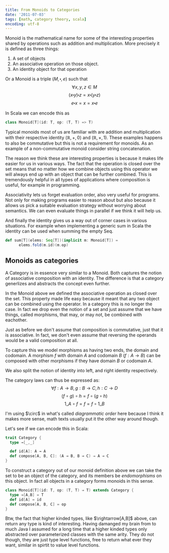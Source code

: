```yaml
---
title: From Monoids to Categories
date: '2011-07-03'
tags: [math, category theory, scala]
encoding: utf-8
---
```


<script src="/mathjax.js" async></script>

Monoid is the mathematical name for some of the interesting properties shared by operations such as addition and multiplication. More precisely it is defined as three things:

1. A set of objects
2. An associative operation on those object.
3. An identity object for that operation

Or a Monoid is a triple $(M,\centerdot,e)$ such that
$$\forall x,y,z \in M$$
$$(x \centerdot y) \centerdot z = x \centerdot (y \centerdot z)$$
$$e \centerdot x = x = x \centerdot e$$

In Scala we can encode this as

```scala
class Monoid[T](id: T, op: (T, T) => T)
```

Typical monoids most of us are familiar with are addition and multiplication with their respective identity $(\mathbb{R},+,0)$ and $(\mathbb{R},\times,1)$. These examples happens to also be commutative but this is not a requirement for monoids. As an example of a non-commutative monoid consider string concatenation.

The reason we think these are interesting properties is because it makes life easier for us in various ways. The fact that the operation is closed over the set means that no matter how we combine objects using this operator we will always end up with an object that can be further combined. This is tremendously helpful in all types of applications where composition is useful, for example in programming.

Associativity lets us forget evaluation order, also very useful for programs. Not only for making programs easier to reason about but also because it allows us pick a suitable evaluation strategy without worrying about semantics. We can even evaluate things in parallel if we think it will help us.

And finally the identity gives us a way out of corner cases in various situations. For example when implementing a generic sum in Scala the identity can be used when summing the empty Seq.

```scala
def sum[T](elems: Seq[T])(implicit m: Monoid[T]) =
      elems.fold(m.id)(m.op)
```


Monoids as categories
---------------------

A Category is in essence very similar to a Monoid. Both captures the notion of associative composition with an identity. The difference is that a category generlizes and abstracts the concept even further.

In the Monoid above we defined the associative operation as closed over the set. This property made life easy because it meant that any two object can be combined using the operator. In a category this is no longer the case. In fact we drop even the notion of a set and just assume that we have things, called morphisms, that may, or may not, be combined with eachother.

Just as before we don't assume that composition is commutative, just that it is associative. In fact, we don't even assume that reversing the operands would
be a valid composition at all.

To capture this we model morphisms as having two ends, the domain and codomain. A morphism $f$ with domain $A$ and codomain $B$ ($f:A\rightarrow B$) can be composed with other morphisms if they have domain $B$ or codomain $A$.

We also split the notion of identity into left, and right identity respectively.

The category laws can thus be expressed as:
  $$\forall f:A\rightarrow B,g:B\rightarrow C,h:C\rightarrow D$$
  $$(f \circ g) \circ h = f \circ (g \circ h)$$
  $$1\_A \circ f = f = f \circ 1\_B$$

<aside>I'm using $\circ$ in what's called <dfn>diagrammatic order</dfn> here because I think it makes more sense, math texts usually put it the other way around though.</aside>

Let's see if we can encode this in Scala:

```scala
trait Category {
  type →[_,_]

  def id[A]: A → A
  def compose[A, B, C]: (A → B, B → C) ⇒ A → C
}
```

To construct a category out of our monoid definition above we can take the set to be an object of the category, and its members be <dfn title="A fancy word for a morphism with the same domain and codomain.">endomorphisms</dfn> on this object. In fact all objects in a category forms monoids in this sense.

```scala
class Monoid[T](id: T, op: (T, T) ⇒ T) extends Category {
  type →[A,B] = T
  def id[A] = id
  def compose[A, B, C] = op
}
```

<aside>
Btw, the fact that higher kinded types, like $\rightarrow[A,B]$ above, can return any type is kind of interesting. Having damanged my brain from to much Java I assumed for a long time that a higher kinded types only abstracted over parameterized classes with the same arity. They do not though, they are just type level functions, free to return what ever they want, similar in spirtit to value level functions.</aside>
